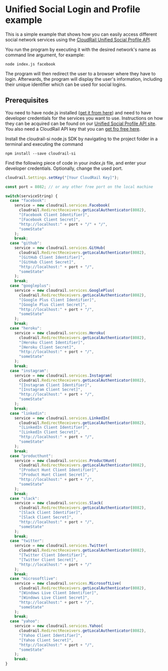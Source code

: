 # Unified Social Login and Profile example

This is a simple example that shows how you can easily access different social network services using the [CloudRail Unified Social Profile API](https://cloudrail.com/integrations/interfaces/Profile;platformId=Nodejs).

You run the program by executing it with the desired network's name as command line argument, for example:

```
node index.js facebook
```

The program will then redirect the user to a browser where they have to login. Afterwards, the program will display the user's information, including their unique identifier which can be used for social logins.

## Prerequisites

You need to have node.js installed ([get it from here](http://nodejs.org/)) and need to have developer credentials for the services you want to use. Instructions on how they can be acquired can be found on our [Unified Social Profile API site](https://cloudrail.com/integrations/interfaces/Profile;platformId=Nodejs;serviceIds=Facebook%2CGitHub%2CGooglePlus%2CHeroku%2CInstagram%2CLinkedIn%2CProductHunt%2CSlack%2CTwitter%2CMicrosoftLive%2CYahoo). You also need a CloudRail API key that you can [get fro free here](https://cloudrail.com/signup).

Install the cloudrail-si node.js SDK by navigating to the project folder in a terminal and executing the command

```
npm install --save cloudrail-si
```

Find the following piece of code in your *index.js* file, and enter your developer credentials. Optionally, change the used port.


```javascript
cloudrail.Settings.setKey("[Your CloudRail Key]");

const port = 8082; // or any other free port on the local machine
```



```javascript
switch(serviceString) {
  case "facebook":
    service = new cloudrail.services.Facebook(
      cloudrail.RedirectReceivers.getLocalAuthenticator(8082),
      "[Facebook Client Identifier]",
      "[Facebook Client Secret]",
      "http://localhost:" + port + "/" + "/",
      "someState"
    );
    break;
  case "github":
    service = new cloudrail.services.GitHub(
      cloudrail.RedirectReceivers.getLocalAuthenticator(8082),
      "[GitHub Client Identifier]",
      "[GitHub Client Secret]",
      "http://localhost:" + port + "/",
      "someState"
    );
    break;
  case "googleplus":
    service = new cloudrail.services.GooglePlus(
      cloudrail.RedirectReceivers.getLocalAuthenticator(8082),
      "[Google Plus Client Identifier]",
      "[Google Plus Client Secret]",
      "http://localhost:" + port + "/",
      "someState"
    );
    break;
  case "heroku":
    service = new cloudrail.services.Heroku(
      cloudrail.RedirectReceivers.getLocalAuthenticator(8082),
      "[Heroku Client Identifier]",
      "[Heroku Client Secret]",
      "http://localhost:" + port + "/",
      "someState"
    );
    break;
  case "instagram":
    service = new cloudrail.services.Instagram(
      cloudrail.RedirectReceivers.getLocalAuthenticator(8082),
      "[Instagram Client Identifier]",
      "[Instagram Client Secret]",
      "http://localhost:" + port + "/",
      "someState"
    );
    break;
  case "linkedin":
    service = new cloudrail.services.LinkedIn(
      cloudrail.RedirectReceivers.getLocalAuthenticator(8082),
      "[LinkedIn Client Identifier]",
      "[LinkedIn Client Secret]",
      "http://localhost:" + port + "/",
      "someState"
    );
    break;
  case "producthunt":
    service = new cloudrail.services.ProductHunt(
      cloudrail.RedirectReceivers.getLocalAuthenticator(8082),
      "[Product Hunt Client Identifier]",
      "[Product Hunt Client Secret]",
      "http://localhost:" + port + "/",
      "someState"
    );
    break;
  case "slack":
    service = new cloudrail.services.Slack(
      cloudrail.RedirectReceivers.getLocalAuthenticator(8082),
      "[Slack Client Identifier]",
      "[Slack Client Secret]",
      "http://localhost:" + port + "/",
      "someState"
    );
    break;
  case "twitter":
    service = new cloudrail.services.Twitter(
      cloudrail.RedirectReceivers.getLocalAuthenticator(8082),
      "[Twitter Client Identifier]",
      "[Twitter Client Secret]",
      "http://localhost:" + port + "/"
    );
    break;
  case "microsoftlive":
    service = new cloudrail.services.MicrosoftLive(
      cloudrail.RedirectReceivers.getLocalAuthenticator(8082),
      "[Windows Live Client Identifier]",
      "[Windows Live Client Secret]",
      "http://localhost:" + port + "/",
      "someState"
    );
    break;
  case "yahoo":
    service = new cloudrail.services.Yahoo(
      cloudrail.RedirectReceivers.getLocalAuthenticator(8082),
      "[Yahoo Client Identifier]",
      "[Yahoo Client Secret]",
      "http://localhost:" + port + "/",
      "someState"
    );
    break;
}
```